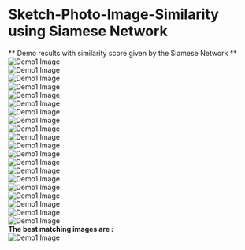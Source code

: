 # Sketch-Photo-Image-Similarity using Siamese Network

** Demo results with similarity score given by the Siamese Network ** 
![Demo1 Image](demo%20result/demo_result1.png)<br/>
![Demo1 Image](demo%20result/demo_result2.png)<br/>
![Demo1 Image](demo%20result/demo_result3.png)<br/>
![Demo1 Image](demo%20result/demo_result4.png)<br/>
![Demo1 Image](demo%20result/demo_result5.png)<br/>
![Demo1 Image](demo%20result/demo_result6.png)<br/>
![Demo1 Image](demo%20result/demo_result7.png)<br/>
![Demo1 Image](demo%20result/demo_result8.png)<br/>
![Demo1 Image](demo%20result/demo_result9.png)<br/>
![Demo1 Image](demo%20result/demo_result10.png)<br/>
![Demo1 Image](demo%20result/demo_result11.png)<br/>
![Demo1 Image](demo%20result/demo_result12.png)<br/>
![Demo1 Image](demo%20result/demo_result13.png)<br/>
![Demo1 Image](demo%20result/demo_result14.png)<br/>
![Demo1 Image](demo%20result/demo_result15.png)<br/>
![Demo1 Image](demo%20result/demo_result16.png)<br/>
![Demo1 Image](demo%20result/demo_result17.png)<br/>
![Demo1 Image](demo%20result/demo_result18.png)<br/>
![Demo1 Image](demo%20result/demo_result19.png)<br/>
![Demo1 Image](demo%20result/demo_result20.png)<br/>
**The best matching images are :** <br/>
![Demo1 Image](demo%20result/demo_result21.png)<br>
